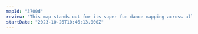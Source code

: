 ```yaml
---
mapId: "3700d"
review: "This map stands out for its super fun dance mapping across all difficulties allowing you to dance no matter which diff you play along with some lovely v3 lights!"
startDate: "2023-10-26T10:46:13.000Z"
---
```

